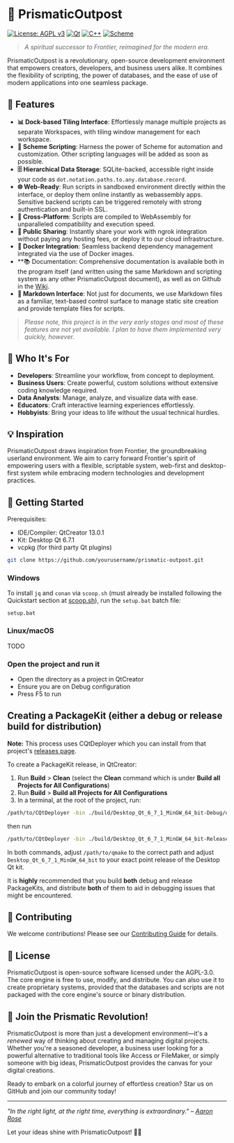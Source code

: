 # 🌈 PrismaticOutpost

[![License: AGPL v3](https://img.shields.io/badge/License-AGPL%20v3-blue.svg)](https://www.gnu.org/licenses/agpl-3.0)
[![Qt](https://img.shields.io/badge/Qt-5.15%2B-green.svg)](https://www.qt.io)
[![C++](https://img.shields.io/badge/C%2B%2B-17-blue.svg)](https://en.cppreference.com/w/cpp/17)
[![Scheme](https://img.shields.io/badge/Scheme-R7RS-orange.svg)](https://small.r7rs.org/)

> *A spiritual successor to Frontier, reimagined for the modern era.*

PrismaticOutpost is a revolutionary, open-source development environment that empowers creators, developers, and business users alike.
It combines the flexibility of scripting, the power of databases, and the ease of use of modern applications into one seamless package.

## 🌟 Features

- **📊 Dock-based Tiling Interface**: Effortlessly manage multiple projects as separate Workspaces, with tiling window management for each workspace.
- **🚀 Scheme Scripting**: Harness the power of Scheme for automation and customization. Other scripting languages will be added as soon as possible.
- **🗄️ Hierarchical Data Storage**: SQLite-backed, accessible right inside your code as `dot.notation.paths.to.any.database.record`.
- **🌐 Web-Ready**: Run scripts in sandboxed environment directly within the interface, or deploy them online instantly as webassembly apps. Sensitive backend scripts can be triggered remotely with strong authentication and built-in SSL.
- **🔄 Cross-Platform**: Scripts are compiled to WebAssembly for unparalleled compatibility and execution speed.
- **🔗 Public Sharing**: Instantly share your work with ngrok integration without paying any hosting fees, or deploy it to our cloud infrastructure.
- **🐳 Docker Integration**: Seamless backend dependency management integrated via the use of Docker images.
- **📚 Documentation: Comprehensive documentation is available both in the program itself (and written using the same Markdown and scripting system as any other PrismaticOutpost document), as well as on Github in the [Wiki](https://github.com/mindfulvector/prismatic-outpost/wiki).
- **📝 Markdown Interface**: Not just for documents, we use Markdown files as a familiar, text-based control surface to manage static site creation and provide template files for scripts.

> *Please note, this project is in the very early stages and most of these features are not yet available. I plan to have them implemented very
quickly, however.*

## 🎯 Who It's For

- **Developers**: Streamline your workflow, from concept to deployment.
- **Business Users**: Create powerful, custom solutions without extensive coding knowledge required.
- **Data Analysts**: Manage, analyze, and visualize data with ease.
- **Educators**: Craft interactive learning experiences effortlessly.
- **Hobbyists**: Bring your ideas to life without the usual technical hurdles.

## 💡 Inspiration

PrismaticOutpost draws inspiration from Frontier, the groundbreaking userland environment. We aim to carry forward Frontier's
spirit of empowering users with a flexible, scriptable system, web-first and desktop-first system while embracing modern
technologies and development practices.

## 🚀 Getting Started

Prerequisites:

* IDE/Compiler: QtCreator 13.0.1
* Kit: Desktop Qt 6.7.1
* vcpkg (for third party Qt plugins)

```bash
git clone https://github.com/yourusername/prismatic-outpost.git
```

### Windows
To install `jq` and `conan` via `scoop.sh` (must already be installed following the Quickstart section at [scoop.sh](https://scoop.sh/#/)), run the `setup.bat` batch file:
```batch
setup.bat
```

### Linux/macOS
TODO

### Open the project and run it
* Open the directory as a project in QtCreator
* Ensure you are on Debug configuration
* Press F5 to run 


## Creating a PackageKit (either a debug or release build for distribution)
**Note:** This process uses CQtDeployer which you can install from that project's [releases page](https://github.com/QuasarApp/CQtDeployer/releases/tag/v1.6.2365).

To create a PackageKit release, in QtCreator:
1. Run **Build** > **Clean** (select the **Clean** command which is under __Build all Projects for All Configurations__)
2. Run **Build** > **Build all Projects for All Configurations**
3. In a terminal, at the root of the project, run:

```bash
/path/to/CQtDeployer -bin ./build/Desktop_Qt_6_7_1_MinGW_64_bit-Debug/debug/ -qmake /path/to/qmake -targetDir DistributionKit -verbose 3 -debug
```

then run
```bash
/path/to/CQtDeployer -bin ./build/Desktop_Qt_6_7_1_MinGW_64_bit-Release/release/ -qmake /path/to/qmake -targetDir DistributionKit -verbose 3 -debug
```

In both commands, adjust `/path/to/qmake` to the correct path and adjust `Desktop_Qt_6_7_1_MinGW_64_bit` to your exact point release of the Desktop Qt kit.

It is **highly** recommended that you build **both** debug and release PackageKits, and distribute **both** of them to aid in debugging issues that might be encountered.


## 🤝 Contributing

We welcome contributions! Please see our [Contributing Guide](CONTRIBUTING.md) for details.

## 📄 License

PrismaticOutpost is open-source software licensed under the AGPL-3.0. The core engine is free to use, modify, and distribute.
You can also use it to create proprietary systems, provided that the databases and scripts are not packaged with the core
engine's source or binary distribution.

## 🌈 Join the Prismatic Revolution!

PrismaticOutpost is more than just a development environment—it's a *renewed* way of thinking about creating and managing digital
projects. Whether you're a seasoned developer, a business user looking for a powerful alternative to traditional tools like
Access or FileMaker, or simply someone with big ideas, PrismaticOutpost provides the canvas for your digital creations.

Ready to embark on a colorful journey of effortless creation? Star us on GitHub and join our community today!

---

*"In the right light, at the right time, everything is extraordinary." – [Aaron Rose](https://www.azquotes.com/author/38383-Aaron_Rose)*

Let your ideas shine with PrismaticOutpost! 🌈✨
